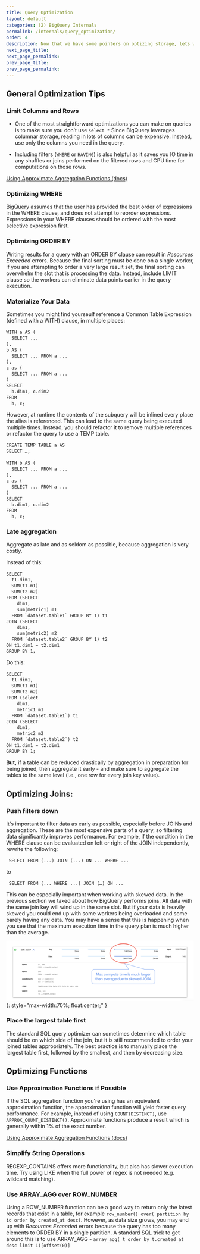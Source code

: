 ```yaml
---
title: Query Optimization
layout: default
categories: (2) BigQuery Internals
permalink: /internals/query_optimization/
order: 4
description: Now that we have some pointers on optizing storage, lets walk through how we can also optimize queries
next_page_title: 
next_page_permalink: 
prev_page_title: 
prev_page_permalink: 
---
```


## General Optimization Tips

### Limit Columns and Rows
- One of the most straightforward optimizations you can make on queries is to make sure you don’t use `select *` Since BigQuery leverages columnar storage, reading in lots of columns can be expensive. Instead, use only the columns you need in the query. 

- Including filters (`WHERE` or `HAVING`) is also helpful as it saves you IO time in any shuffles or joins performed on the filtered rows and CPU time for computations on those rows.

<a href="https://cloud.google.com/bigquery/docs/best-practices-performance-input#control_projection_-_avoid_select
" class="button">Using Approximate Aggregation Functions (docs)</a>

### Optimizing WHERE
BigQuery assumes that the user has provided the best order of expressions in the WHERE clause, and does not attempt to reorder expressions. Expressions in your WHERE clauses should be ordered with the most selective expression first. 

### Optimizing ORDER BY
Writing results for a query with an ORDER BY clause can result in *Resources Exceeded* errors. Because the final sorting must be done on a single worker, if you are attempting to order a very large result set, the final sorting can overwhelm the slot that is processing the data. Instead, include LIMIT clause so the workers can eliminate data points earlier in the query execution.

### Materialize Your Data
Sometimes you might find yourseulf reference a Common Table Expression (defined with a WITH) clause, in multiple places:

```
WITH a AS (
  SELECT ...
),
b AS (
  SELECT ... FROM a ...
),
c as (
  SELECT ... FROM a ...
)
SELECT 
  b.dim1, c.dim2
FROM
  b, c;
```
However, at runtime the contents of the subquery will be inlined every place the alias is referenced. This can lead to the same query being executed multiple times. Instead, you should refactor it to remove multiple references or refactor the  query to use a TEMP table.

```
CREATE TEMP TABLE a AS
SELECT …;

WITH b AS (
  SELECT ... FROM a ...
),
c as (
  SELECT ... FROM a ...
)
SELECT 
  b.dim1, c.dim2
FROM
  b, c;
```

### Late aggregation
Aggregate as late and as seldom as possible, because aggregation is very costly. 

Instead of this:
```
SELECT
  t1.dim1,
  SUM(t1.m1)
  SUM(t2.m2)
FROM (SELECT
    dim1, 
    sum(metric1) m1
  FROM `dataset.table1` GROUP BY 1) t1
JOIN (SELECT
    dim1, 
    sum(metric2) m2
  FROM `dataset.table2` GROUP BY 1) t2
ON t1.dim1 = t2.dim1
GROUP BY 1;
```
Do this:
```
SELECT
  t1.dim1,
  SUM(t1.m1)
  SUM(t2.m2)
FROM (select
    dim1, 
    metric1 m1
  FROM `dataset.table1`) t1
JOIN (SELECT
    dim1, 
    metric2 m2
  FROM `dataset.table2`) t2
ON t1.dim1 = t2.dim1
GROUP BY 1;
```

**But,** if a table can be reduced drastically by aggregation in preparation for being joined, then aggregate it early - and make sure to aggregate the tables to the same level (i.e., one row for every join key value).

## Optimizing Joins:

### Push filters down
It's important to filter data as early as possible, especially before JOINs and aggregation. These are the most expensive parts of a query, so filtering data significantly improves performance. For example, if the condition in the WHERE clause can be evaluated on left or right of the JOIN independently, rewrite the following:

```
 SELECT FROM (...) JOIN (...) ON ... WHERE ...
```
to
```
 SELECT FROM (... WHERE ...) JOIN (…) ON ...
```

This can be especially important when working with skewed data. In the previous section we taked about how BigQuery performs joins. All data with the same join key will wind up in the same slot. But if your data is heavily skewed you could end up with some workers being overloaded and some barely having any data. You may have a sense that this is happening when you see that the maximum execution time in the query plan is much higher than the average.

![img](/assets/images/skewed_join.png){: style="max-width:70%; float:center;" }

### Place the largest table first
The standard SQL query optimizer can sometimes determine which table should be on which side of the join, but it is still recommended to order your joined tables appropriately. The best practice is to manually place the largest table first, followed by the smallest, and then by decreasing size.

## Optimizing Functions

### Use Approximation Functions if Possible
If the SQL aggregation function you're using has an equivalent approximation function, the approximation function will yield faster query performance. For example, instead of using `COUNT(DISTINCT)`, use `APPROX_COUNT_DISTINCT()`. Approximate functions produce a result which is generally within 1% of the exact number. 

<a href="https://cloud.google.com/bigquery/docs/best-practices-performance-compute#use_approximate_aggregation_functions" class="button">Using Approximate Aggregation Functions (docs)</a>

### Simplify String Operations
REGEXP_CONTAINS offers more functionality, but also has slower execution time. Try using LIKE when the full power of regex is not needed (e.g. wildcard matching). 

### Use ARRAY_AGG over ROW_NUMBER
Using a ROW_NUMBER function can be a good way to return only the latest records that exist in a table, for example `row_number() over( partition by id order by created_at desc)`. However, as data size grows, you may end up with *Resources Exceeded* errors because the query has too many elements to ORDER BY in a single partition. A standard SQL trick to get around this is to use ARRAY_AGG -  `array_agg( t order by t.created_at desc limit 1)[offset(0)]`

